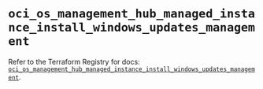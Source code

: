 # `oci_os_management_hub_managed_instance_install_windows_updates_management`

Refer to the Terraform Registry for docs: [`oci_os_management_hub_managed_instance_install_windows_updates_management`](https://registry.terraform.io/providers/oracle/oci/6.18.0/docs/resources/os_management_hub_managed_instance_install_windows_updates_management).
